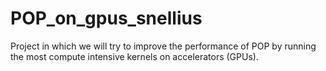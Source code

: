 # POP_on_gpus_snellius
Project in which we will try to improve the performance of POP by running the most compute intensive kernels on  accelerators (GPUs).
